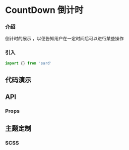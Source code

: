 # CountDown 倒计时

### 介绍

倒计时的展示 ，以便告知用户在一定时间后可以进行某些操作

### 引入

```js
import {} from 'sard'
```

## 代码演示

## API

### Props

## 主题定制

### SCSS

```scss

```

